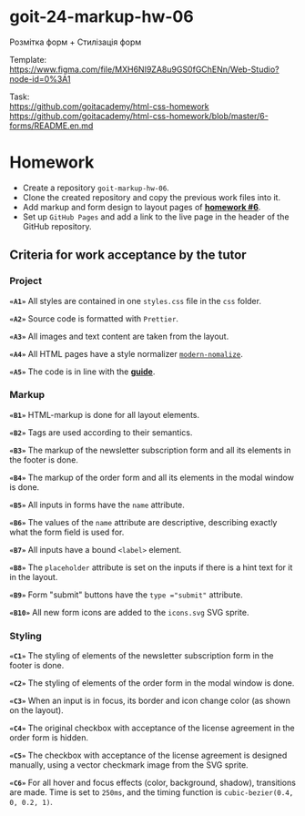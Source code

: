 # goit-24-markup-hw-06

Розмітка форм + Стилізація форм

Template:\
https://www.figma.com/file/MXH6NI9ZA8u9GS0fGChENn/Web-Studio?node-id=0%3A1

Task:\
https://github.com/goitacademy/html-css-homework \
https://github.com/goitacademy/html-css-homework/blob/master/6-forms/README.en.md

# Homework

- Create a repository `goit-markup-hw-06`.
- Clone the created repository and copy the previous work files into it.
- Add markup and form design to layout pages of
  [**homework #6**](https://www.figma.com/file/5vQ5fIsm5p6Mfqhl0Ee2qB/Web-Studio-ENG?node-id=1%3A1821).
- Set up `GitHub Pages` and add a link to the live page in the header of the
  GitHub repository.

## Criteria for work acceptance by the tutor

### Project

**`«A1»`** All styles are contained in one `styles.css` file in the `css`
folder.

**`«A2»`** Source code is formatted with `Prettier`.

**`«A3»`** All images and text content are taken from the layout.

**`«A4»`** All HTML pages have a style normalizer
[`modern-nomalize`](https://github.com/sindresorhus/modern-normalize).

**`«A5»`** The code is in line with the [**guide**](https://codeguide.co/).

### Markup

**`«B1»`** HTML-markup is done for all layout elements.

**`«B2»`** Tags are used according to their semantics.

**`«B3»`** The markup of the newsletter subscription form and all its elements
in the footer is done.

**`«B4»`** The markup of the order form and all its elements in the modal window
is done.

**`«B5»`** All inputs in forms have the `name` attribute.

**`«B6»`** The values of the `name` attribute are descriptive, describing
exactly what the form field is used for.

**`«B7»`** All inputs have a bound `<label>` element.

**`«B8»`** The `placeholder` attribute is set on the inputs if there is a hint
text for it in the layout.

**`«B9»`** Form "submit" buttons have the `type ="submit"` attribute.

**`«B10»`** All new form icons are added to the `icons.svg` SVG sprite.

### Styling

**`«C1»`** The styling of elements of the newsletter subscription form in the
footer is done.

**`«C2»`** The styling of elements of the order form in the modal window is
done.

**`«C3»`** When an input is in focus, its border and icon change color (as shown
on the layout).

**`«C4»`** The original checkbox with acceptance of the license agreement in the
order form is hidden.

**`«C5»`** The checkbox with acceptance of the license agreement is designed
manually, using a vector checkmark image from the SVG sprite.

**`«C6»`** For all hover and focus effects (color, background, shadow),
transitions are made. Time is set to `250ms`, and the timing function is
`cubic-bezier(0.4, 0, 0.2, 1)`.
